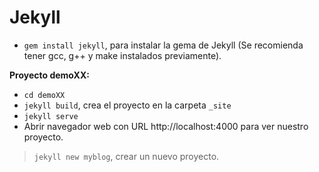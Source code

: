 
# Jekyll

* `gem install jekyll`, para instalar la gema de Jekyll (Se recomienda tener gcc, g++ y make instalados previamente).

**Proyecto demoXX:**

* `cd demoXX`
* `jekyll build`, crea el proyecto en la carpeta `_site`
* `jekyll serve`
* Abrir navegador web con URL http://localhost:4000 para ver nuestro proyecto.


> `jekyll new myblog`, crear un nuevo proyecto.
